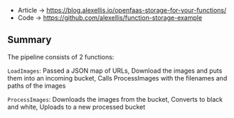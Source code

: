 * Article -> https://blog.alexellis.io/openfaas-storage-for-your-functions/
* Code -> https://github.com/alexellis/function-storage-example

## Summary
The pipeline consists of 2 functions:

`LoadImages`: Passed a JSON map of URLs, Download the images and puts them into an incoming bucket, Calls ProcessImages with the filenames and paths of the images

`ProcessImages`: Downloads the images from the bucket, Converts to black and white, Uploads to a new processed bucket